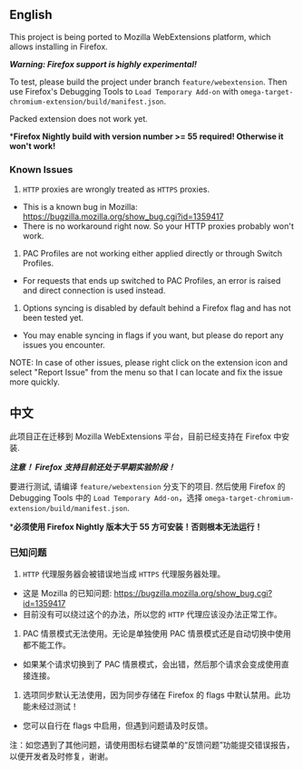 English
-------

This project is being ported to Mozilla WebExtensions platform, which allows installing in Firefox.

***Warning: Firefox support is highly experimental!***

To test, please build the project under branch `feature/webextension`. Then use Firefox's Debugging Tools to `Load Temporary Add-on` with `omega-target-chromium-extension/build/manifest.json`.

Packed extension does not work yet.

<!--
To test, please install the latest build from https://addons.mozilla.org/en-US/firefox/addon/switchyomega/
-->

***Firefox Nightly build with version number >= 55 required! Otherwise it won't work!**

### Known Issues

1. `HTTP` proxies are wrongly treated as `HTTPS` proxies.
  * This is a known bug in Mozilla: https://bugzilla.mozilla.org/show_bug.cgi?id=1359417
  * There is no workaround right now. So your HTTP proxies probably won't work.
1. PAC Profiles are not working either applied directly or through Switch Profiles.
  * For requests that ends up switched to PAC Profiles, an error is raised and direct connection is used instead.
1. Options syncing is disabled by default behind a Firefox flag and has not been tested yet.
  * You may enable syncing in flags if you want, but please do report any issues you encounter.

NOTE: In case of other issues, please right click on the extension icon and select "Report Issue" from the menu so that I can locate and fix the issue more quickly.

中文
---

此项目正在迁移到 Mozilla WebExtensions 平台，目前已经支持在 Firefox 中安装.

***注意！ Firefox 支持目前还处于早期实验阶段！***

要进行测试, 请编译 `feature/webextension` 分支下的项目. 然后使用 Firefox 的 Debugging Tools 中的 `Load Temporary Add-on`，选择 `omega-target-chromium-extension/build/manifest.json`.

<!--
要进行测试，请在这里安装最新的版本： https://addons.mozilla.org/en-US/firefox/addon/switchyomega/
-->

***必须使用 Firefox Nightly 版本大于 55 方可安装！否则根本无法运行！**

### 已知问题

1. `HTTP` 代理服务器会被错误地当成 `HTTPS` 代理服务器处理。
  * 这是 Mozilla 的已知问题: https://bugzilla.mozilla.org/show_bug.cgi?id=1359417
  * 目前没有可以绕过这个的办法，所以您的 `HTTP` 代理应该没办法正常工作。
1. PAC 情景模式无法使用。无论是单独使用 PAC 情景模式还是自动切换中使用都不能工作。
  * 如果某个请求切换到了 PAC 情景模式，会出错，然后那个请求会变成使用直接连接。
1. 选项同步默认无法使用，因为同步存储在 Firefox 的 flags 中默认禁用。此功能未经过测试！
  * 您可以自行在 flags 中启用，但遇到问题请及时反馈。

注：如您遇到了其他问题，请使用图标右键菜单的“反馈问题”功能提交错误报告，以便开发者及时修复，谢谢。